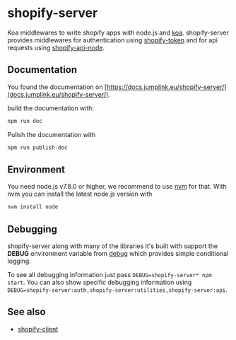 # shopify-server

Koa middlewares to write shopify apps with node.js and [koa](http://koajs.com/).
shopify-server provides middlewares for authentication using [shopify-token](https://github.com/lpinca/shopify-token) and for api requests using [shopify-api-node](https://github.com/MONEI/Shopify-api-node).

## Documentation

You found the documentation on [https://docs.jumplink.eu/shopify-server/](docs.jumplink.eu/shopify-server/).

build the documentation with:

```bash
npm run doc
```

Pulish the documentation with

```bash
npm run publish-doc
```

## Environment

You need node.js v7.8.0 or higher, we recommend to use [nvm](https://github.com/creationix/nvm) for that. With nvm you can install the latest node.js version with

```bash
nvm install node
```

## Debugging

shopify-server along with many of the libraries it's built with support the **DEBUG** environment variable from [debug](https://github.com/visionmedia/debug) which provides simple conditional logging.

To see all debugging information just pass `DEBUG=shopify-server* npm start`. You can also show specific debugging information using `DEBUG=shopify-server:auth,shopify-server:utilities,shopify-server:api`.

## See also

* [shopify-client](https://github.com/JumpLinkNetwork/shopify-client)